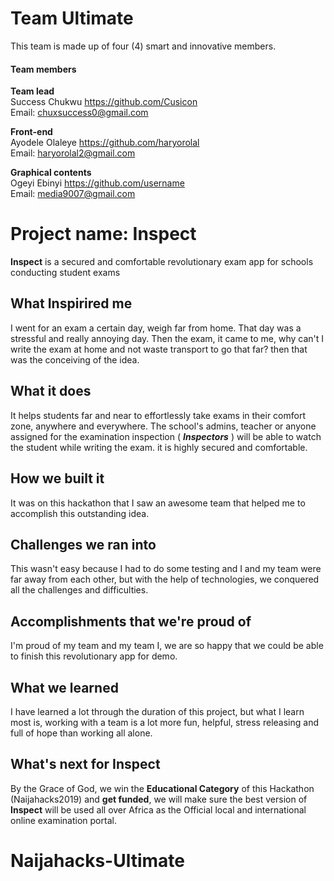 # Team Ultimate

This team is made up of four (4) smart and innovative members.

#### Team members

**Team lead** <br>
Success Chukwu <https://github.com/Cusicon> <br>
Email: <chuxsuccess0@gmail.com>

**Front-end** <br>
Ayodele Olaleye <https://github.com/haryorolal> <br>
Email: <haryorolal2@gmail.com>

**Graphical contents** <br>
Ogeyi Ebinyi <https://github.com/username> <br>
Email: <media9007@gmail.com>

# Project name: Inspect

**Inspect** is a secured and comfortable revolutionary exam app for schools conducting student exams

## **What Inspirired me**

I went for an exam a certain day, weigh far from home. That day was a stressful and really annoying day. Then the exam, it came to me, why can't I write the exam at home and not waste transport to go that far? then that was the conceiving of the idea.

## **What it does**

It helps students far and near to effortlessly take exams in their comfort zone, anywhere and everywhere.
The school's admins, teacher or anyone assigned for the examination inspection ( **_Inspectors_** ) will be able to watch the student while writing the exam.
it is highly secured and comfortable.

## **How we built it**

It was on this hackathon that I saw an awesome team that helped me to accomplish this outstanding idea.

## **Challenges we ran into**

This wasn't easy because I had to do some testing and I and my team were far away from each other, but with the help of technologies, we conquered all the challenges and difficulties.

## **Accomplishments that we're proud of**

I'm proud of my team and my team I, we are so happy that we could be able to finish this revolutionary app for demo.

## **What we learned**

I have learned a lot through the duration of this project, but what I learn most is, working with a team is a lot more fun, helpful, stress releasing and full of hope than working all alone.

## **What's next for Inspect**

By the Grace of God, we win the **Educational Category** of this Hackathon (Naijahacks2019) and **get funded**, we will make sure the best version of **Inspect** will be used all over Africa as the Official local and international online examination portal.

# Naijahacks-Ultimate
